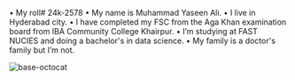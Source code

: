 •	My roll# 24k-2578
•	My name is Muhammad Yaseen Ali.
•	I live in Hyderabad city.
•	I have completed my FSC from the Aga Khan examination board from IBA Community College Khairpur.
•	I’m studying at FAST NUCIES and doing a bachelor's in data science.
•	My family is a doctor's family but I’m not.

![base-octocat](https://github.com/user-attachments/assets/3778e4c3-2d52-4d9a-a3b5-4a5d7ba6af8b)

